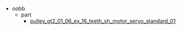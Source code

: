 * oobb
  * part
    * [pulley_gt2_01_06_ex_16_teeth_sh_motor_servo_standard_01](oobb/part/pulley_gt2_01_06_ex_16_teeth_sh_motor_servo_standard_01)
